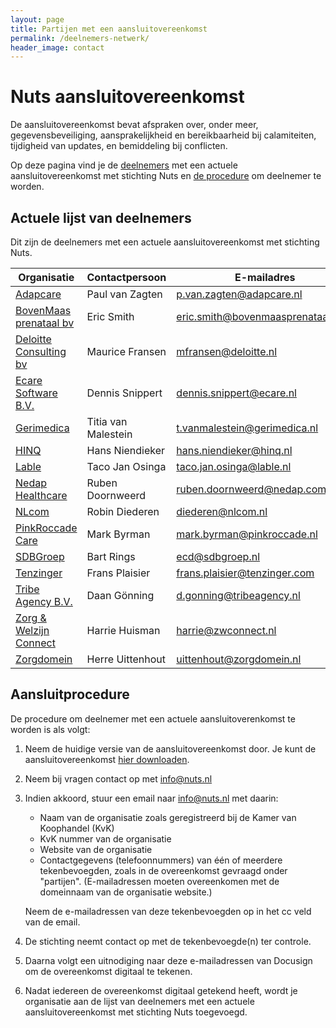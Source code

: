 ```yaml
---
layout: page
title: Partijen met een aansluitovereenkomst
permalink: /deelnemers-netwerk/
header_image: contact
---
```


# Nuts aansluitovereenkomst

De aansluitovereenkomst bevat afspraken over, onder meer, gegevensbeveiliging, aansprakelijkheid en bereikbaarheid 
bij calamiteiten, tijdigheid van updates, en bemiddeling bij conflicten. 

Op deze pagina vind je de [deelnemers](#list) met een actuele aansluitovereenkomst met stichting Nuts en [de procedure](#procedure) om deelnemer te worden.

## <a name="list"></a>Actuele lijst van deelnemers

Dit zijn de deelnemers met een actuele aansluitovereenkomst met stichting Nuts.

|                       Organisatie                          |   Contactpersoon    |                                        E-mailadres                                       |
|------------------------------------------------------------|---------------------|------------------------------------------------------------------------------------------|
| [Adapcare](https://www.adapcare.nl)                        | Paul van Zagten     | <a href="mailto:p.van.zagten@adapcare.nl">p.van.zagten@adapcare.nl</a>                   |
| [BovenMaas prenataal bv](https://bovenmaasprenataal.com/)  | Eric Smith          | <a href="mailto:eric.smith@bovenmaasprenataal.com">eric.smith@bovenmaasprenataal.com</a> |
| [Deloitte Consulting bv](https://www2.deloitte.com/nl/nl/services/consulting-deloitte.html)  | Maurice Fransen          | <a href="mailto:mfransen@deloitte.nl">mfransen@deloitte.nl</a> |
| [Ecare Software B.V.](https://ecare.nl)                    | Dennis Snippert     | <a href="mailto:dennis.snippert@ecare.nl">dennis.snippert@ecare.nl</a>                   |
| [Gerimedica](https://www.gerimedica.nl)                    | Titia van Malestein | <a href="mailto:t.vanmalestein@gerimedica.nl">t.vanmalestein@gerimedica.nl</a>           |
| [HINQ](https://hinq.nl/)                                   | Hans Niendieker     | <a href="mailto:hans.niendieker@hinq.nl">hans.niendieker@hinq.nl</a>                     |
| [Lable](https://www.lable.nl)                              | Taco Jan Osinga     | <a href="mailto:taco.jan.osinga@lable.nl">taco.jan.osinga@lable.nl</a>                   |
| [Nedap Healthcare](https://nedap-healthcare.com/)          | Ruben Doornweerd    | <a href="mailto:ruben.doornweerd@nedap.com">ruben.doornweerd@nedap.com</a>               |
| [NLcom](https://www.nlcom.nl/)                             | Robin Diederen      | <a href="mailto:diederen@nlcom.nl">diederen@nlcom.nl</a>                                 |
| [PinkRoccade Care](https://www.pinkroccade-healthcare.nl/) | Mark Byrman         | <a href="mailto:mark.byrman@pinkroccade.nl">mark.byrman@pinkroccade.nl</a>               |
| [SDBGroep](https://www.sdbgroep.nl)                        | Bart Rings          | <a href="mailto:ecd@sdbgroep.nl">ecd@sdbgroep.nl</a>                                     |
| [Tenzinger](https://tenzinger.com/)                        | Frans Plaisier      | <a href="mailto:frans.plaisier@tenzinger.com">frans.plaisier@tenzinger.com</a>           |
| [Tribe Agency B.V.](https://tribeagency.nl/)  | Daan Gönning         | <a href="mailto:d.gonning@tribeagency.nl">d.gonning@tribeagency.nl</a> |
| [Zorg & Welzijn Connect](https://www.zwconnect.nl/)        | Harrie Huisman      | <a href="mailto:harrie@zwconnect.nl">harrie@zwconnect.nl</a>                             |
| [Zorgdomein](https://zorgdomein.com/)                      | Herre Uittenhout    | <a href="mailto:uittenhout@zorgdomein.nl">uittenhout@zorgdomein.nl</a>                   |

## <a name="procedure"></a>Aansluitprocedure

De procedure om deelnemer met een actuele aansluitoverenkomst te worden is als volgt:

1. Neem de huidige versie van de aansluitovereenkomst door. Je kunt de aansluitovereenkomst [hier downloaden](/assets/downloads/aansluitovereenkomst-nuts.pdf).
2. Neem bij vragen contact op met [info@nuts.nl](mailto:info@nuts.nl)
3. Indien akkoord, stuur een email naar [info@nuts.nl](mailto:info@nuts.nl) met daarin: 
      * Naam van de organisatie zoals geregistreerd bij de Kamer van Koophandel (KvK)
      * KvK nummer van de organisatie
      * Website van de organisatie
      * Contactgegevens (telefoonnummers) van één of meerdere tekenbevoegden, zoals in de overeenkomst gevraagd onder "partijen". (E-mailadressen moeten overeenkomen met de domeinnaam van de organisatie website.)

   Neem de e-mailadressen van deze tekenbevoegden op in het cc veld van de email.
4. De stichting neemt contact op met de tekenbevoegde(n) ter controle.
5. Daarna volgt een uitnodiging naar deze e-mailadressen van Docusign om de overeenkomst digitaal te tekenen.
6. Nadat iedereen de overeenkomst digitaal getekend heeft, wordt je organisatie aan de lijst van deelnemers met een actuele aansluitovereenkomst met stichting Nuts toegevoegd.

